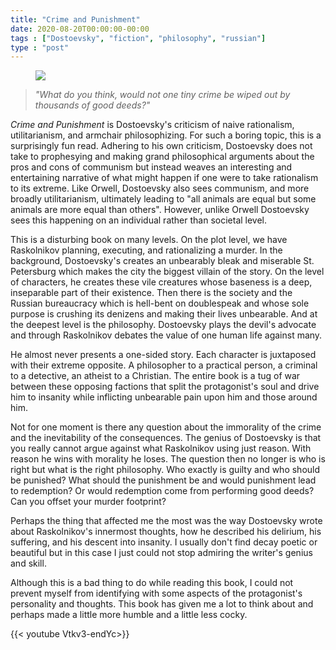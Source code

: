 ```yaml
---
title: "Crime and Punishment"
date: 2020-08-20T00:00:00-00:00
tags : ["Dostoevsky", "fiction", "philosophy", "russian"]
type : "post"
---
```


<figure class="right xsmall">
<a target="_blank" href="https://en.
wikipedia.
org/wiki/Crime_and_Punishment">
<img src="https://upload.
wikimedia.
org/wikipedia/en/4/4b/Crimeandpunishmentcover.
png">
</a>
</figure>

> *"What do you think, would not one tiny crime be wiped out by thousands of good deeds?"*

*Crime and Punishment* is Dostoevsky's criticism of naive rationalism, utilitarianism, and armchair philosophizing.
For such a boring topic, this is a surprisingly fun read.
Adhering to his own criticism, Dostoevsky does not take to prophesying and making grand philosophical arguments about the pros and cons of communism but instead weaves an interesting and entertaining narrative of what might happen if one were to take rationalism to its extreme.
Like Orwell, Dostoevsky also sees communism, and more broadly utilitarianism, ultimately leading to "all animals are equal but some animals are more equal than others".
However, unlike Orwell Dostoevsky sees this happening on an individual rather than societal level.


 This is a disturbing book on many levels.
 On the plot level, we have Raskolnikov planning, executing, and rationalizing a murder.
 In the background, Dostoevsky's creates an unbearably bleak and miserable St.
 Petersburg which makes the city the biggest villain of the story.
 On the level of characters, he creates these vile creatures whose baseness is a deep, inseparable part of their existence.
 Then there is the society and the Russian bureaucracy which is hell-bent on doublespeak and whose sole purpose is crushing its denizens and making their lives unbearable.
 And at the deepest level is the philosophy.
 Dostoevsky plays the devil's advocate and through Raskolnikov debates the value of one human life against many.


He almost never presents a one-sided story.
Each character is juxtaposed with their extreme opposite.
A philosopher to a practical person, a criminal to a detective, an atheist to a Christian.
The entire book is a tug of war between these opposing factions that split the protagonist's soul and drive him to insanity while inflicting unbearable pain upon him and those around him.
 

Not for one moment is there any question about the immorality of the crime and the inevitability of the consequences.
The genius of Dostoevsky is that you really cannot argue against what Raskolnikov using just reason.
With reason he wins with morality he loses.
The question then no longer is who is right but what is the right philosophy.
Who exactly is guilty and who should be punished? What should the punishment be and would punishment lead to redemption? 
Or would redemption come from performing good deeds? Can you offset your murder footprint?

Perhaps the thing that affected me the most was the way Dostoevsky wrote about Raskolnikov's innermost thoughts, how he described his delirium, his suffering, and his descent into insanity.
I usually don't find decay poetic or beautiful but in this case I just could not stop admiring the writer's genius and skill.
 
Although this is a bad thing to do while reading this book, I could not prevent myself from identifying with some aspects of the protagonist's personality and thoughts.
This book has given me a lot to think about and perhaps made a little more humble and a little less cocky.


{{< youtube Vtkv3-endYc>}}
